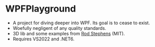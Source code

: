# WPFPlayground

- A project for diving deeper into WPF. Its goal is to cease to exist.
- Woefully negligent of any quality standards.
- 3D lib and some examples from [Rod Stephens](https://github.com/WriterRod/WPF-3d-source) (MIT).
- Requires VS2022 and .NET6.

